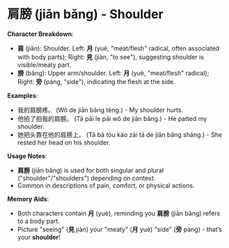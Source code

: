 # **肩膀 (jiān bǎng) - Shoulder**

**Character Breakdown**:  
- **肩** (jiān): Shoulder. Left: **月** (yuè, "meat/flesh" radical, often associated with body parts); Right: **見** (jiàn, "to see"), suggesting shoulder is visible/meaty part.  
- **膀** (bǎng): Upper arm/shoulder. Left: **月** (yuè, "meat/flesh" radical); Right: **旁** (páng, "side"), indicating the flesh at the side.

**Examples**:  
- 我的肩膀疼。 (Wǒ de jiān bǎng téng.) - My shoulder hurts.  
- 他拍了拍我的肩膀。 (Tā pāi le pāi wǒ de jiān bǎng.) - He patted my shoulder.  
- 她把头靠在他的肩膀上。 (Tā bǎ tóu kào zài tā de jiān bǎng shàng.) - She rested her head on his shoulder.

**Usage Notes**:  
- **肩膀** (jiān bǎng) is used for both singular and plural ("shoulder"/"shoulders") depending on context.  
- Common in descriptions of pain, comfort, or physical actions.

**Memory Aids**:  
- Both characters contain **月** (yuè), reminding you **肩膀** (jiān bǎng) refers to a body part.  
- Picture "seeing" (**見** jiàn) your "meaty" (**月** yuè) "side" (**旁** páng) - that’s your **shoulder**!